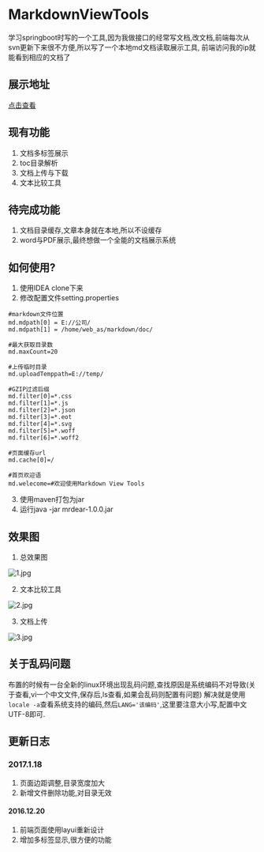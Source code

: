 # MarkdownViewTools

学习springboot时写的一个工具,因为我做接口的经常写文档,改文档,前端每次从svn更新下来很不方便,所以写了一个本地md文档读取展示工具,
前端访问我的ip就能看到相应的文档了

## 展示地址

[点击查看](http://mrdear.cn:8090)

## 现有功能
1. 文档多标签展示
2. toc目录解析
3. 文档上传与下载
4. 文本比较工具

## 待完成功能
1. 文档目录缓存,文章本身就在本地,所以不设缓存
2. word与PDF展示,最终想做一个全能的文档展示系统

## 如何使用?

1. 使用IDEA clone下来
2. 修改配置文件setting.properties

```
#markdown文件位置
md.mdpath[0] = E://公司/
md.mdpath[1] = /home/web_as/markdown/doc/

#最大获取目录数
md.maxCount=20

#上传临时目录
md.uploadTemppath=E://temp/

#GZIP过滤后缀
md.filter[0]=*.css
md.filter[1]=*.js
md.filter[2]=*.json
md.filter[3]=*.eot
md.filter[4]=*.svg
md.filter[5]=*.woff
md.filter[6]=*.woff2

#页面缓存url
md.cache[0]=/

#首页欢迎语
md.welecome=#欢迎使用Markdown View Tools
```

3. 使用maven打包为jar
4. 运行java -jar mrdear-1.0.0.jar

## 效果图

1. 总效果图

![1.jpg](http://upload-images.jianshu.io/upload_images/2148449-e22805b5008ef94f.jpg?imageMogr2/auto-orient/strip%7CimageView2/2/w/1240)

2. 文本比较工具

![2.jpg](http://upload-images.jianshu.io/upload_images/2148449-a2cf45fff3a3b7ce.jpg?imageMogr2/auto-orient/strip%7CimageView2/2/w/1240)

3. 文档上传

![3.jpg](http://upload-images.jianshu.io/upload_images/2148449-5c846c7315275eed.jpg?imageMogr2/auto-orient/strip%7CimageView2/2/w/1240)


## 关于乱码问题
布置的时候有一台全新的linux环境出现乱码问题,查找原因是系统编码不对导致(关于查看,vi一个中文文件,保存后,ls查看,如果会乱码则配置有问题)
解决就是使用`locale -a`查看系统支持的编码,然后`LANG='该编码'`,这里要注意大小写,配置中文UTF-8即可.


## 更新日志

### 2017.1.18
1. 页面边距调整,目录宽度加大
2. 新增文件删除功能,对目录无效

#### 2016.12.20
1. 前端页面使用layui重新设计
2. 增加多标签显示,很方便的功能
